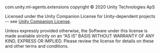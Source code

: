 com.unity.ml-agents.extensions copyright © 2020 Unity Technologies ApS

Licensed under the Unity Companion License for Unity-dependent projects -- see
[Unity Companion License](http://www.unity3d.com/legal/licenses/Unity_Companion_License).

Unless expressly provided otherwise, the Software under this license is made
available strictly on an “AS IS” BASIS WITHOUT WARRANTY OF ANY KIND, EXPRESS OR
IMPLIED. Please review the license for details on these and other terms and
conditions.
